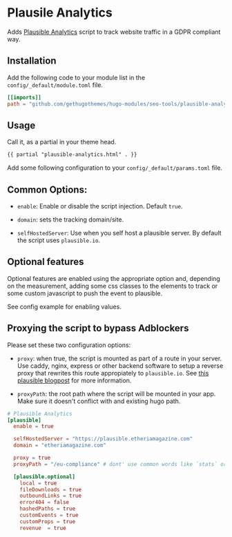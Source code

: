 # Plausile Analytics

Adds [Plausible Analytics](https://plausible.io) script to
track website traffic in a GDPR compliant way.

## Installation

Add the following code to your module list in the `config/_default/module.toml` file.

```toml
[[imports]]
path = "github.com/gethugothemes/hugo-modules/seo-tools/plausible-analytics"
```

## Usage

Call it, as a partial in your theme head.

```html
{{ partial "plausible-analytics.html" . }}
```

Add some following configuration to your `config/_default/params.toml` file.


## Common Options:
  - `enable`: Enable or disable the script injection. Default `true`.
  
  - `domain`: sets the tracking domain/site.
  
  - `selfHostedServer`: Use when you self host a plausible server. By default the script uses `plausible.io`.

## Optional features
Optional features are enabled using the appropriate option and, depending on the
measurement, adding some css classes to the elements to track or some custom
javascript to push the event to plausible.

See config example for enabling values.

## Proxying the script to bypass Adblockers

Please set these two configuration options:

  - `proxy`: when true, the script is mounted as part of a route in your server. Use caddy, nginx, express or other
  backend software to setup a reverse proxy that rewrites this route appropiately to `plausible.io`. See [this plausible blogpost](https://plausible.io/docs/proxy/introduction) for more information.

  - `proxyPath`: the root path where the script will be mounted in your app. Make sure it doesn't conflict with
  and existing hugo path.


```toml
# Plausible Analytics
[plausible]
  enable = true

  selfHostedServer = "https://plausible.etheriamagazine.com"
  domain = "etheriamagazine.com"

  proxy = true  
  proxyPath = "/eu-compliance" # dont' use common words like `stats` or `analytics`

  [plausible.optional]
    local = true
    fileDownloads = true 
    outboundLinks = true
    error404 = false
    hashedPaths = true
    customEvents = true
    customProps = true
    revenue  = true

```
